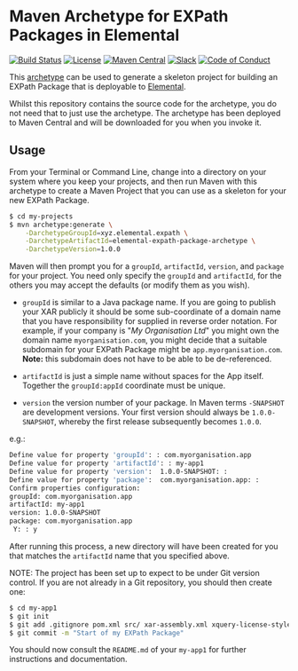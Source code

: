 # Maven Archetype for EXPath Packages in Elemental

[![Build Status](https://dl.circleci.com/status-badge/img/gh/evolvedbinary/elemental-expath-package-archetype/tree/main.svg?style=svg)](https://dl.circleci.com/status-badge/redirect/gh/evolvedbinary/elemental-expath-package-archetype/tree/main)
[![License](https://img.shields.io/badge/license-BSL%201.1-blue.svg)](https://mariadb.com/bsl11/)
[![Maven Central](https://img.shields.io/maven-central/v/xyz.elemental.expath/elemental-expath-package-archetype?logo=apachemaven&label=maven+central&color=green)](https://central.sonatype.com/search?namespace=xyz.elemental.expath)
[![Slack](https://img.shields.io/badge/elemental-slack-56b6f8.svg?logo=slack)](https://join.slack.com/t/elemental-xyz/shared_invite/zt-34r53san4-fzHCV0vDT9lYSMChUdn3cQ)
[![Code of Conduct](https://img.shields.io/badge/code%20of%20conduct-contributor%20covenant-5e0d73.svg?logo=contributorcovenant)](https://www.contributor-covenant.org/version/2/1/code_of_conduct.html)

This [archetype](https://maven.apache.org/guides/introduction/introduction-to-archetypes.html) can be used to generate a skeleton project for building an EXPath Package that is deployable to [Elemental](https://github.com/evolvedbinary/elemental).

Whilst this repository contains the source code for the archetype, you do not need that to just use the archetype.
The archetype has been deployed to Maven Central and will be downloaded for you when you invoke it.

## Usage
From your Terminal or Command Line, change into a directory on your system where you keep your projects,
and then run Maven with this archetype to create a Maven Project that you can use as a skeleton for your new EXPath Package.

```bash
$ cd my-projects
$ mvn archetype:generate \
    -DarchetypeGroupId=xyz.elemental.expath \
    -DarchetypeArtifactId=elemental-expath-package-archetype \
    -DarchetypeVersion=1.0.0
```

Maven will then prompt you for a `groupId`, `artifactId`, `version`, and `package` for your project.
You need only specify the `groupId` and `artifactId`, for the others you may accept the defaults (or modify them as you wish).

* `groupId` is similar to a Java package name. If you are going to publish your XAR publicly it should be some sub-coordinate of a domain name that you have responsibility for supplied in reverse order notation. For example, if your company is "*My Organisation Ltd*" you might own the domain name `myorganisation.com`, you might decide that a suitable subdomain for your EXPath Package might be `app.myorganisation.com`. **Note:** this subdomain does not have to be able to be de-referenced.

* `artifactId` is just a simple name without spaces for the App itself. Together the `groupId:appId` coordinate must be unique.

* `version` the version number of your package. In Maven terms `-SNAPSHOT` are development versions. Your first version should always be `1.0.0-SNAPSHOT`, whereby the first release subsequently becomes `1.0.0`.  


e.g.:

```bash
Define value for property 'groupId': : com.myorganisation.app
Define value for property 'artifactId': : my-app1
Define value for property 'version':  1.0.0-SNAPSHOT: : 
Define value for property 'package':  com.myorganisation.app: : 
Confirm properties configuration:
groupId: com.myorganisation.app
artifactId: my-app1
version: 1.0.0-SNAPSHOT
package: com.myorganisation.app
 Y: : y
```

After running this process, a new directory will have been created for you that matches the `artifactId` name that you specified above.

NOTE: The project has been set up to expect to be under Git version control. If you are not already in a Git repository, you should then create one:

```bash
$ cd my-app1
$ git init
$ git add .gitignore pom.xml src/ xar-assembly.xml xquery-license-style.xml LICENSE README.md
$ git commit -m "Start of my EXPath Package"
```

You should now consult the `README.md` of your `my-app1` for further instructions and documentation.
